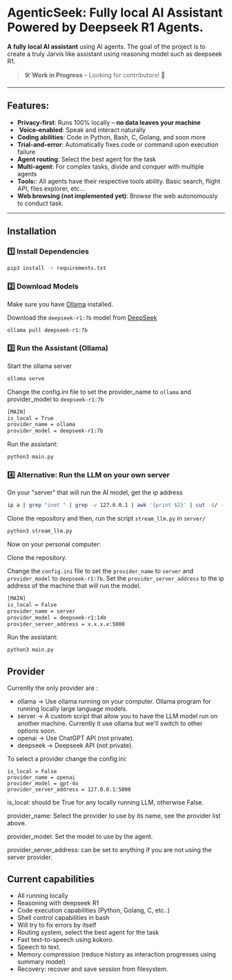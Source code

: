 
# AgenticSeek: Fully local AI Assistant Powered by Deepseek R1 Agents.

**A fully local AI assistant** using AI agents. The goal of the project is to create a truly Jarvis like assistant using reasoning model such as deepseek R1. 

> 🛠️ **Work in Progress** – Looking for contributors! 🚀  
---

## Features:

-  **Privacy-first**: Runs 100% locally – **no data leaves your machine**  
- ️ **Voice-enabled**: Speak and interact naturally
- **Coding abilities**: Code in Python, Bash, C, Golang, and soon more
-  **Trial-and-error**: Automatically fixes code or command upon execution failure
- **Agent routing**: Select the best agent for the task
- **Multi-agent**: For complex tasks, divide and conquer with multiple agents
- **Tools:**: All agents have their respective tools ability. Basic search, flight API, files explorer, etc...
-  **Web browsing (not implemented yet)**: Browse the web autonomously to conduct task.

---

## Installation  

### 1️⃣ **Install Dependencies**  
```sh
pip3 install -r requirements.txt
```

### 2️⃣ **Download Models**  

Make sure you have [Ollama](https://ollama.com/) installed.

Download the `deepseek-r1:7b` model from [DeepSeek](https://deepseek.com/models)

```sh
ollama pull deepseek-r1:7b
```

### 3️⃣ **Run the Assistant (Ollama)**  

Start the ollama server
```sh
ollama serve
```

Change the config.ini file to set the provider_name to `ollama` and provider_model to `deepseek-r1:7b`

```sh
[MAIN]
is_local = True
provider_name = ollama
provider_model = deepseek-r1:7b
```

Run the assistant:

```sh
python3 main.py
```

### 4️⃣ **Alternative: Run the LLM on your own server**  


On your "server" that will run the AI model, get the ip address

```sh
ip a | grep "inet " | grep -v 127.0.0.1 | awk '{print $2}' | cut -d/ -f1
```

Clone the repository and then, run the script `stream_llm.py` in `server/`

```sh
python3 stream_llm.py
```

Now on your personal computer:

Clone the repository.

Change the `config.ini` file to set the `provider_name` to `server` and `provider_model` to `deepseek-r1:7b`.
Set the `provider_server_address` to the ip address of the machine that will run the model.

```sh
[MAIN]
is_local = False
provider_name = server
provider_model = deepseek-r1:14b
provider_server_address = x.x.x.x:5000
```

Run the assistant:

```sh
python3 main.py
```

## Provider

Currently the only provider are :
- ollama -> Use ollama running on your computer. Ollama program for running locally large language models.
- server -> A custom script that allow you to have the LLM model run on another machine. Currently it use ollama but we'll switch to other options soon.
- openai -> Use ChatGPT API (not private).
- deepseek -> Deepseek API (not private).

To select a provider change the config.ini:

```
is_local = False
provider_name = openai
provider_model = gpt-4o
provider_server_address = 127.0.0.1:5000
```
is_local: should be True for any locally running LLM, otherwise False.

provider_name: Select the provider to use by its name, see the provider list above.

provider_model: Set the model to use by the agent.

provider_server_address: can be set to anything if you are not using the server provider.


## Current capabilities

- All running locally
- Reasoning with deepseek R1
- Code execution capabilities (Python, Golang, C, etc..)
- Shell control capabilities in bash
- Will try to fix errors by itself
- Routing system, select the best agent for the task
- Fast text-to-speech using kokoro.
- Speech to text.
- Memory compression (reduce history as interaction progresses using summary model) 
- Recovery: recover and save session from filesystem.
